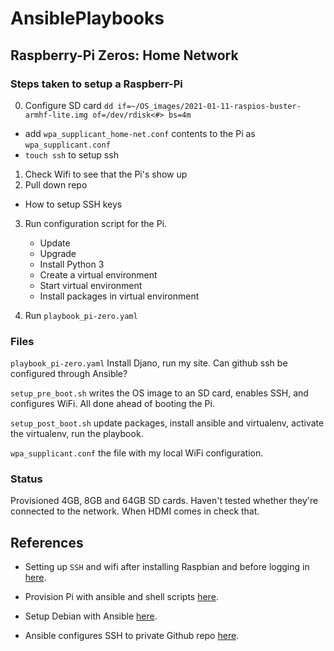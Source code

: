 # AnsiblePlaybooks


## Raspberry-Pi Zeros: Home Network

### Steps taken to setup a Raspberr-Pi
 0. Configure SD card
    `dd if=~/OS_images/2021-01-11-raspios-buster-armhf-lite.img of=/dev/rdisk<#> bs=4m`
  - add `wpa_supplicant_home-net.conf` contents to the Pi as `wpa_supplicant.conf`
  - `touch ssh` to setup ssh
 1. Check Wifi to see that the Pi's show up
 2. Pull down repo
  - How to setup SSH keys
 3. Run configuration script for the Pi.
    - Update
    - Upgrade
    - Install Python 3
    - Create a virtual environment
    - Start virtual environment
    - Install packages in virtual environment

4. Run `playbook_pi-zero.yaml`

### Files

`playbook_pi-zero.yaml` Install Djano, run my site.  Can github ssh be configured through Ansible?

`setup_pre_boot.sh` writes the OS image to an SD card, enables SSH, and configures WiFi.  All done ahead of booting the Pi.

`setup_post_boot.sh` update packages, install ansible and virtualenv, activate the virtualenv, run the playbook.


`wpa_supplicant.conf` the file with my local WiFi configuration.



### Status
Provisioned 4GB, 8GB and 64GB SD cards.  Haven't tested whether they're connected to the network.  When HDMI comes in check that.

## References

 - Setting up `SSH` and wifi after installing Raspbian and before logging in [here](https://zedt.eu/tech/linux/how-to-pre-configure-raspberry-pi-for-remote-ssh-and-wifi/).

 - Provision Pi with ansible and shell scripts [here](https://leonelgalan.com/2020/04/24/ansible-raspberry-pi.html).

 - Setup Debian with Ansible [here](http://www.lpenz.org/articles/ansiblerpi/index.html).

 - Ansible configures SSH to private Github repo [here](https://www.jeffgeerling.com/blog/2018/cloning-private-github-repositories-ansible-on-remote-server-through-ssh).
